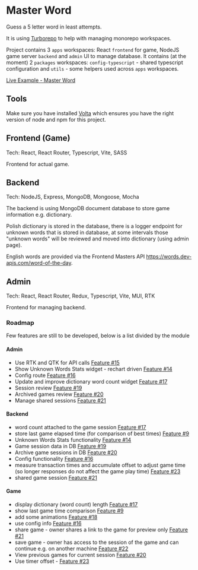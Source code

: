 # Master Word

Guess a 5 letter word in least attempts.

It is using [Turborepo](https://turbo.build/repo) to help with managing monorepo workspaces.

Project contains 3 `apps` workspaces: React `frontend` for game, NodeJS game server `backend` and `admin` UI to manage database. It contains (at the moment) 2 `packages` workspaces: `config-typescript` - shared typescript configuration and `utils` - some helpers used across `apps` workspaces.

[Live Example - Master Word](https://master-word.greladesign.co/)

## Tools

Make sure you have installed [Volta](http://volta.sh/) which ensures you have the right version of node and npm for this project.

## Frontend (Game)

Tech: React, React Router, Typescript, Vite, SASS

Frontend for actual game.

## Backend

Tech: NodeJS, Express, MongoDB, Mongoose, Mocha

The backend is using MongoDB document database to store game information e.g. dictionary.

Polish dictionary is stored in the database, there is a logger endpoint for unknown words that is stored in database, at some intervals those "unknown words" will be reviewed and moved into dictionary (using admin page).

English words are provided via the Frontend Masters API https://words.dev-apis.com/word-of-the-day.

## Admin

Tech: React, React Router, Redux, Typescript, Vite, MUI, RTK

Frontend for managing backend.

### Roadmap

Few features are still to be developed, below is a list divided by the module

#### Admin

- Use RTK and QTK for API calls [Feature #15](https://github.com/LukaszGrela/master-word/issues/15)
- Show Unknown Words Stats widget - rechart driven [Feature #14](https://github.com/LukaszGrela/master-word/issues/14)
- Config route [Feature #16](https://github.com/LukaszGrela/master-word/issues/16)
- Update and improve dictionary word count widget [Feature #17](https://github.com/LukaszGrela/master-word/issues/17)
- Session review [Feature #19](https://github.com/LukaszGrela/master-word/issues/19)
- Archived games review [Feature #20](https://github.com/LukaszGrela/master-word/issues/20)
- Manage shared sessions [Feature #21](https://github.com/LukaszGrela/master-word/issues/21)

#### Backend

- word count attached to the game session [Feature #17](https://github.com/LukaszGrela/master-word/issues/17)
- store last game elapsed time (for comparison of best times) [Feature #9](https://github.com/LukaszGrela/master-word/issues/9)
- Unknown Words Stats functionality [Feature #14](https://github.com/LukaszGrela/master-word/issues/14)
- Game session data in DB [Feature #19](https://github.com/LukaszGrela/master-word/issues/19)
- Archive game sessions in DB [Feature #20](https://github.com/LukaszGrela/master-word/issues/20)
- Config functionality [Feature #16](https://github.com/LukaszGrela/master-word/issues/16)
- measure transaction times and accumulate offset to adjust game time (so longer responses do not affect the game play time) [Feature #23](https://github.com/LukaszGrela/master-word/issues/23)
- shared game session [Feature #21](https://github.com/LukaszGrela/master-word/issues/21)

#### Game

- display dictionary (word count) length [Feature #17](https://github.com/LukaszGrela/master-word/issues/17)
- show last game time comparison [Feature #9](https://github.com/LukaszGrela/master-word/issues/9)
- add some animations [Feature #18](https://github.com/LukaszGrela/master-word/issues/18)
- use config info [Feature #16](https://github.com/LukaszGrela/master-word/issues/16)
- share game - owner shares a link to the game for preview only [Feature #21](https://github.com/LukaszGrela/master-word/issues/21)
- save game - owner has access to the session of the game and can continue e.g. on another machine [Feature #22](https://github.com/LukaszGrela/master-word/issues/22)
- View previous games for current session [Feature #20](https://github.com/LukaszGrela/master-word/issues/20)
- Use timer offset - [Feature #23](https://github.com/LukaszGrela/master-word/issues/23)

